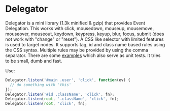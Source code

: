 Delegator
=========

Delegator is a mini library (1.3k minified & gzip) that provides Event
Delegation. This works with click, mousedown, mouseup, mousemove, mouseover,
mouseout, keydown, keypress, keyup, blur, focus, submit (does not work with
"change" or "reset").  A CSS like selector with limited features is used to
target nodes. It supports tag, id and class name based rules using the CSS
syntax. Multiple rules may be provided by using the comma separator. There are
some [examples](/nshah/js-delegator/blob/master/examples/) which also serve as
unit tests. It tries to be small, dumb and fast.

Use:

```javascript
Delegator.listen('#main .user', 'click', function(ev) {
  // do something with 'this'
});
Delegator.listen('#id .className', 'click', fn);
Delegator.listen(root, '.className', 'click', fn);
Delegator.listen(root, 'click', fn);
```
